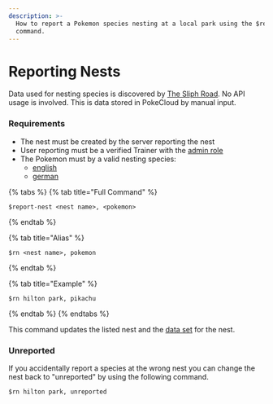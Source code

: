 ```yaml
---
description: >-
  How to report a Pokemon species nesting at a local park using the $report-nest
  command.
---
```


# Reporting Nests

Data used for nesting species is discovered by [The Sliph Road](https://thesilphroad.com/). No API usage is involved. This is data stored in PokeCloud by manual input.

### Requirements

* The nest must be created by the server reporting the nest
* User reporting must be a verified Trainer with the [admin role](../community-setup/setting-the-admin-role.md)
* The Pokemon must by a valid nesting species:
  * [english](../../data-sets/pokemon/en.md)
  * [german](../../data-sets/pokemon/de.md) 

{% tabs %}
{% tab title="Full Command" %}
```text
$report-nest <nest name>, <pokemon>
```
{% endtab %}

{% tab title="Alias" %}
```text
$rn <nest name>, pokemon
```
{% endtab %}

{% tab title="Example" %}
```text
$rn hilton park, pikachu
```
{% endtab %}
{% endtabs %}

This command updates the listed nest and the [data set](../../data-sets/defaultnest.js.md) for the nest.

### Unreported

If you accidentally report a species at the wrong nest you can change the nest back to "unreported"  by using the following command.

```text
$rn hilton park, unreported
```

